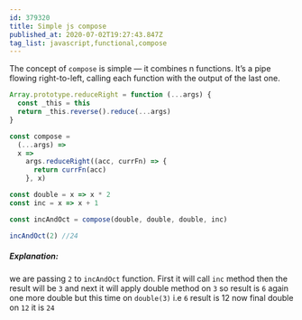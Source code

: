 ```yaml
---
id: 379320
title: Simple js compose
published_at: 2020-07-02T19:27:43.847Z
tag_list: javascript,functional,compose
---
```


The concept of `compose` is simple — it combines n functions. It’s a pipe flowing right-to-left, calling each function with the output of the last one.

```javascript
Array.prototype.reduceRight = function (...args) {
  const _this = this
  return _this.reverse().reduce(...args)
}

const compose =
  (...args) =>
  x =>
    args.reduceRight((acc, currFn) => {
      return currFn(acc)
    }, x)

const double = x => x * 2
const inc = x => x + 1

const incAndOct = compose(double, double, double, inc)

incAndOct(2) //24
```

##### Explanation:

we are passing `2` to `incAndOct` function. First it will call `inc` method then the result will be `3` and next it will apply double method on `3` so result is `6` again one more double but this time on `double(3)` i.e `6` result is 12 now final double on `12` it is `24`
